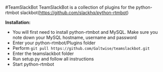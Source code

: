 #TeamSlackBot
TeamSlackBot is a collection of plugins for the python-rtmbot slackbot(https://github.com/slackhq/python-rtmbot)

<b>Installation:</b><br/>
- You will first need to install python-rtmbot and MySQL. Make sure you note down your MySQL hostname, username and password<br/>
- Enter your python-rtmbot/Plugins folder<br/>
- Perform `git pull https://github.com/Galtwise/teamslackbot.git`<br/>
- Enter the teamslackbot folder<br/>
- Run setup.py and follow all instructions<br/>
- Start python-rtmbot
